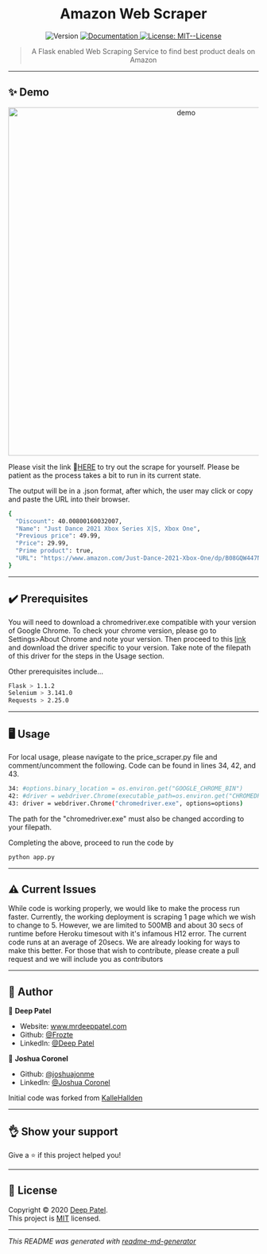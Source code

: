 <h1 align="center">Amazon Web Scraper</h1>
<p style="text-align:center">
  <img alt="Version" src="https://img.shields.io/badge/version-1.0-blue.svg?cacheSeconds=2592000" />
  <a href="1" target="_blank">
    <img alt="Documentation" src="https://img.shields.io/badge/documentation-yes-brightgreen.svg" />
  </a>
  <a href="https://opensource.org/licenses/MIT" target="_blank">
    <img alt="License: MIT--License" src="https://img.shields.io/badge/License-MIT--License-yellow.svg" />
  </a>
</p>

><p style="text-align:center"> A Flask enabled Web Scraping Service to find best product deals on Amazon
***

## ✨ Demo

<p align="center">
  <img width="700" align="center" src="https://raw.githubusercontent.com/Frozte/AmazonWebScraper/main/demo.PNG" alt="demo"/>
</p>

Please visit the link 🔗[HERE](https://amazonwebscraper.herokuapp.com/) to try out the scrape for yourself. Please be patient as the process takes a bit to run in its current state.

The output will be in a .json format, after which, the user may click or copy and paste the URL into their browser.

```sh
{
  "Discount": 40.00800160032007, 
  "Name": "Just Dance 2021 Xbox Series X|S, Xbox One", 
  "Previous price": 49.99, 
  "Price": 29.99, 
  "Prime product": true, 
  "URL": "https://www.amazon.com/Just-Dance-2021-Xbox-One/dp/B08GQW447N/ref=sr_1_16?dchild=1&keywords=xbox&qid=1606806822&sr=8-16"
}

```

***
## ✔️ Prerequisites

You will need to download a chromedriver.exe compatible with your version of Google Chrome. To check your chrome version, please go to Settings>About Chrome and note your version. Then proceed to this [link](https://chromedriver.chromium.org/) and download the driver specific to your version. Take note of the filepath of this driver for the steps in the Usage section.

Other prerequisites include...

```sh
Flask > 1.1.2
Selenium > 3.141.0
Requests > 2.25.0
```
***

## 🖥️ Usage

For local usage, please navigate to the price_scraper.py file and comment/uncomment the following. Code can be found in lines 34, 42, and 43.
```sh
34: #options.binary_location = os.environ.get("GOOGLE_CHROME_BIN")
42: #driver = webdriver.Chrome(executable_path=os.environ.get("CHROMEDRIVER_PATH"), options=options)
43: driver = webdriver.Chrome("chromedriver.exe", options=options)
```
The path for the "chromedriver.exe" must also be changed according to your filepath. 

Completing the above, proceed to run the code by 

```sh
python app.py
```
---
## ⚠️ Current Issues

While code is working properly, we would like to make the process run faster. Currently, the working deployment is scraping 1 page which we wish to change to 5. However, we are limited to 500MB and about 30 secs of runtime before Heroku timesout with it's infamous H12 error. The current code runs at an average of 20secs. We are already looking for ways to make this better. For those that wish to contribute, please create a pull request and we will include you as contributors

***
## 📖 Author

👤 **Deep Patel**

* Website: www.mrdeeppatel.com
* Github: [@Frozte](https://github.com/Frozte)
* LinkedIn: [@Deep Patel](https://linkedin.com/in/deep-patel-79082494)

👤 **Joshua Coronel**

* Github: [@joshuajonme](https://github.com/joshuajonme)
* LinkedIn: [@Joshua Coronel](https://www.linkedin.com/in/joshuacoronel/)

Initial code was forked from [KalleHallden](https://github.com/KalleHallden/BlackFridayScrape)
***
## 👌 Show your support

Give a ⭐️ if this project helped you!
***
## 📝 License

Copyright © 2020 [Deep Patel](https://github.com/Frozte).<br />
This project is [MIT](https://github.com/Frozte/AmazonWebScraper/blob/main/LICENSE) licensed.

***
_This README was generated with [readme-md-generator](https://github.com/kefranabg/readme-md-generator)_